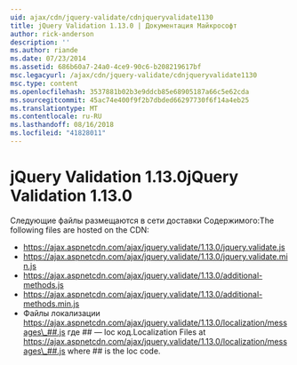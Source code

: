 ```yaml
---
uid: ajax/cdn/jquery-validate/cdnjqueryvalidate1130
title: jQuery Validation 1.13.0 | Документация Майкрософт
author: rick-anderson
description: ''
ms.author: riande
ms.date: 07/23/2014
ms.assetid: 686b60a7-24a0-4ce9-90c6-b208219617bf
msc.legacyurl: /ajax/cdn/jquery-validate/cdnjqueryvalidate1130
msc.type: content
ms.openlocfilehash: 3537881b02b3e9ddcb85e68905187a66c5e62cda
ms.sourcegitcommit: 45ac74e400f9f2b7dbded66297730f6f14a4eb25
ms.translationtype: MT
ms.contentlocale: ru-RU
ms.lasthandoff: 08/16/2018
ms.locfileid: "41828011"
---
```

<a name="jquery-validation-1130"></a><span data-ttu-id="bfb28-102">jQuery Validation 1.13.0</span><span class="sxs-lookup"><span data-stu-id="bfb28-102">jQuery Validation 1.13.0</span></span>
====================
<span data-ttu-id="bfb28-103">Следующие файлы размещаются в сети доставки Содержимого:</span><span class="sxs-lookup"><span data-stu-id="bfb28-103">The following files are hosted on the CDN:</span></span>

- https://ajax.aspnetcdn.com/ajax/jquery.validate/1.13.0/jquery.validate.js
- https://ajax.aspnetcdn.com/ajax/jquery.validate/1.13.0/jquery.validate.min.js
- https://ajax.aspnetcdn.com/ajax/jquery.validate/1.13.0/additional-methods.js
- https://ajax.aspnetcdn.com/ajax/jquery.validate/1.13.0/additional-methods.min.js
- <span data-ttu-id="bfb28-104">Файлы локализации https://ajax.aspnetcdn.com/ajax/jquery.validate/1.13.0/localization/messages\_##.js где ## — loc код.</span><span class="sxs-lookup"><span data-stu-id="bfb28-104">Localization Files at https://ajax.aspnetcdn.com/ajax/jquery.validate/1.13.0/localization/messages\_##.js where ## is the loc code.</span></span>
